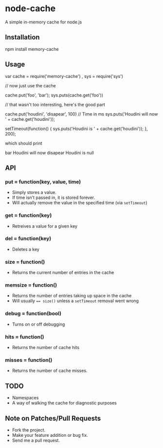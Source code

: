 # node-cache

A simple in-memory cache for node.js

## Installation

  npm install memory-cache

## Usage

  var cache = require('memory-cache')
    , sys   = require('sys')

  // now just use the cache

  cache.put('foo', 'bar');
  sys.puts(cache.get('foo'))

  // that wasn't too interesting, here's the good part

  cache.put('houdini', 'disapear', 100) // Time in ms
  sys.puts('Houdini will now ' + cache.get('houdini'));

  setTimeout(function() {
    sys.puts('Houdini is ' + cache.get('houdini'));
  }, 200);

which should print

  bar
  Houdini will now disapear
  Houdini is null

## API

### put = function(key, value, time)

* Simply stores a value. 
* If time isn't passed in, it is stored forever.
* Will actually remove the value in the specified time (via `setTimeout`)

### get = function(key)

* Retreives a value for a given key

### del = function(key)

* Deletes a key

### size = function()

* Returns the current number of entries in the cache

### memsize = function()

* Returns the number of entries taking up space in the cache
* Will usually `== size()` unless a `setTimeout` removal went wrong

### debug = function(bool)

* Turns on or off debugging

### hits = function()

* Returns the number of cache hits

### misses = function()

* Returns the number of cache misses.

## TODO

* Namespaces
* A way of walking the cache for diagnostic purposes

## Note on Patches/Pull Requests
 
* Fork the project.
* Make your feature addition or bug fix.
* Send me a pull request.
